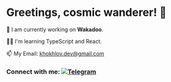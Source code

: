 # Greetings, cosmic wanderer! 🌌

🔭 I am currently working on **Wakadoo**.

🧑‍🎓 I'm learning TypeScript and React.

📫 My Email: khokhlov.dev@gmail.com

### **Connect with me: <a href="https://t.me/soulmate_dev" target="_blank"> <img src="https://img.shields.io/badge/Telegram-00BFFF?style=for-the-badge&logo=Telegram&logoColor=FFFFFF" alt=Telegram style="margin-bottom: 5px;" /></a>**
